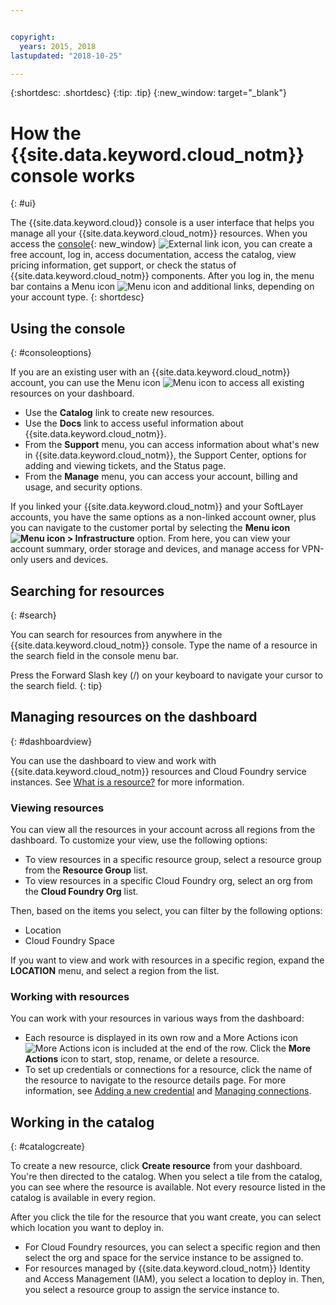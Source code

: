 ```yaml
---


copyright:
  years: 2015, 2018
lastupdated: "2018-10-25"

---
```


{:shortdesc: .shortdesc}
{:tip: .tip}
{:new_window: target="_blank"}

# How the {{site.data.keyword.cloud_notm}} console works
{: #ui}

The {{site.data.keyword.cloud}} console is a user interface that helps you manage all your {{site.data.keyword.cloud_notm}} resources. When you access the [console](https://console.bluemix.net){: new_window} ![External link icon](../icons/launch-glyph.svg "External link icon"), you can create a free account, log in, access documentation, access the catalog, view pricing information, get support, or check the status of {{site.data.keyword.cloud_notm}} components. After you log in, the menu bar contains a Menu icon  ![Menu icon](../icons/icon_hamburger.svg)  and additional links, depending on your account type.
{: shortdesc}

## Using the console
{: #consoleoptions}

If you are an existing user with an {{site.data.keyword.cloud_notm}} account, you can use the Menu icon  ![Menu icon](../icons/icon_hamburger.svg)  to access all existing resources on your dashboard.
  * Use the **Catalog** link to create new resources.
  * Use the **Docs** link to access useful information about {{site.data.keyword.cloud_notm}}.
  * From the **Support** menu, you can access information about what's new in {{site.data.keyword.cloud_notm}}, the Support Center, options for adding and viewing tickets, and the Status page.
  * From the **Manage** menu, you can access your account, billing and usage, and security options.

If you linked your {{site.data.keyword.cloud_notm}} and your SoftLayer accounts, you have the same options as a non-linked account owner, plus you can navigate to the customer portal by selecting the **Menu icon  ![Menu icon](../icons/icon_hamburger.svg) > Infrastructure** option. From here, you can view your account summary, order storage and devices, and manage access for VPN-only users and devices.

## Searching for resources
{: #search}

You can search for resources from anywhere in the {{site.data.keyword.cloud_notm}} console. Type the name of a resource in the search field in the console menu bar.

Press the Forward Slash key (/) on your keyboard to navigate your cursor to the search field.
{: tip}

## Managing resources on the dashboard
{: #dashboardview}

You can use the dashboard to view and work with {{site.data.keyword.cloud_notm}} resources and Cloud Foundry service instances. See [What is a resource?](/docs/resources/acct_resources.html#resource) for more information.

### Viewing resources

You can view all the resources in your account across all regions from the dashboard. To customize your view, use the following options:

  * To view resources in a specific resource group, select a resource group from the **Resource Group** list.
  * To view resources in a specific Cloud Foundry org, select an org from the **Cloud Foundry Org** list.

Then, based on the items you select, you can filter by the following options:

  * Location
  * Cloud Foundry Space
  
If you want to view and work with resources in a specific region, expand the **LOCATION** menu, and select a region from the list.

### Working with resources

You can work with your resources in various ways from the dashboard:

  * Each resource is displayed in its own row and a More Actions icon  ![More Actions icon](../icons/overflow-menu.svg)  is included at the end of the row. Click the **More Actions** icon to start, stop, rename, or delete a resource.
  * To set up credentials or connections for a resource, click the name of the resource to navigate to the resource details page. For more information, see [Adding a new credential](/docs/resources/service_credentials.html) and [Managing connections](/docs/resources/connecting_apps.html#connect_app).

## Working in the catalog
{: #catalogcreate}

To create a new resource, click **Create resource** from your dashboard. You're then directed to the catalog. When you select a tile from the catalog, you can see where the resource is available. Not every resource listed in the catalog is available in every region.

After you click the tile for the resource that you want create, you can select which location you want to deploy in.

  * For Cloud Foundry resources, you can select a specific region and then select the org and space for the service instance to be assigned to.
  * For resources managed by {{site.data.keyword.cloud_notm}} Identity and Access Management (IAM), you select a location to deploy in. Then, you select a resource group to assign the service instance to.
